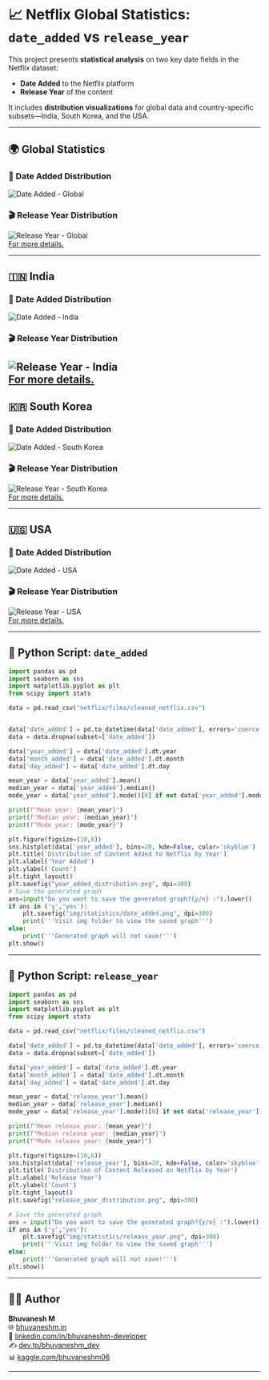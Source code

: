 # 📈 Netflix Global Statistics: `date_added` vs `release_year`

This project presents **statistical analysis** on two key date fields in the Netflix dataset:

* **Date Added** to the Netflix platform
* **Release Year** of the content

It includes **distribution visualizations** for global data and country-specific subsets—India, South Korea, and the USA.

---

## 🌍 Global Statistics

### 📅 Date Added Distribution

![Date Added - Global](https://raw.githubusercontent.com/bhuvanesh-m-dev/ds-intern-unified-mentor/refs/heads/main/netflix/img/statistics/date_added.png)

### 🎬 Release Year Distribution

![Release Year - Global](https://raw.githubusercontent.com/bhuvanesh-m-dev/ds-intern-unified-mentor/refs/heads/main/netflix/img/statistics/release_year.png)   
[For more details.](https://github.com/bhuvanesh-m-dev/ds-intern-unified-mentor/tree/main/netflix/statistics)

---

## 🇮🇳 India

### 📅 Date Added Distribution

![Date Added - India](https://raw.githubusercontent.com/bhuvanesh-m-dev/ds-intern-unified-mentor/refs/heads/main/netflix/img/statistics/India/date_added_india.png)

### 🎬 Release Year Distribution

![Release Year - India](https://raw.githubusercontent.com/bhuvanesh-m-dev/ds-intern-unified-mentor/refs/heads/main/netflix/img/statistics/India/release_year.png)   
[For more details.](https://github.com/bhuvanesh-m-dev/ds-intern-unified-mentor/tree/main/netflix/statistics/India)
---

## 🇰🇷 South Korea

### 📅 Date Added Distribution

![Date Added - South Korea](https://raw.githubusercontent.com/bhuvanesh-m-dev/ds-intern-unified-mentor/refs/heads/main/netflix/img/statistics/South_Korea/date_added_south_korea.png)

### 🎬 Release Year Distribution

![Release Year - South Korea](https://raw.githubusercontent.com/bhuvanesh-m-dev/ds-intern-unified-mentor/refs/heads/main/netflix/img/statistics/South_Korea/release_year.png)   
[For more details.](https://github.com/bhuvanesh-m-dev/ds-intern-unified-mentor/tree/main/netflix/statistics/South_Korea)

---

## 🇺🇸 USA

### 📅 Date Added Distribution

![Date Added - USA](https://raw.githubusercontent.com/bhuvanesh-m-dev/ds-intern-unified-mentor/refs/heads/main/netflix/img/statistics/USA/date_added_usa.png)

### 🎬 Release Year Distribution

![Release Year - USA](https://raw.githubusercontent.com/bhuvanesh-m-dev/ds-intern-unified-mentor/refs/heads/main/netflix/img/statistics/USA/release_year.png)    
[For more details.](https://github.com/bhuvanesh-m-dev/ds-intern-unified-mentor/tree/main/netflix/statistics/USA)

---

## 🐍 Python Script: `date_added`

```python
import pandas as pd
import seaborn as sns
import matplotlib.pyplot as plt
from scipy import stats

data = pd.read_csv("netflix/files/cleaned_netflix.csv")


data['date_added'] = pd.to_datetime(data['date_added'], errors='coerce')
data = data.dropna(subset=['date_added'])

data['year_added'] = data['date_added'].dt.year
data['month_added'] = data['date_added'].dt.month
data['day_added'] = data['date_added'].dt.day

mean_year = data['year_added'].mean()
median_year = data['year_added'].median()
mode_year = data['year_added'].mode()[0] if not data['year_added'].mode().empty else None

print(f"Mean year: {mean_year}")
print(f"Median year: {median_year}")
print(f"Mode year: {mode_year}")

plt.figure(figsize=(10,6))
sns.histplot(data['year_added'], bins=20, kde=False, color='skyblue')
plt.title('Distribution of Content Added to Netflix by Year')
plt.xlabel('Year Added')
plt.ylabel('Count')
plt.tight_layout()
plt.savefig("year_added_distribution.png", dpi=300)
# Save the generated graph 
ans=input("Do you want to save the generated graph?{y/n} :").lower()
if ans in ('y','yes'):
    plt.savefig("img/statistics/date_added.png", dpi=300)
    print('''Visit img folder to view the saved graph''')
else:
    print('''Generated graph will not save!''')
plt.show()
```

---

## 🐍 Python Script: `release_year`

```python
import pandas as pd
import seaborn as sns
import matplotlib.pyplot as plt
from scipy import stats

data = pd.read_csv("netflix/files/cleaned_netflix.csv")

data['date_added'] = pd.to_datetime(data['date_added'], errors='coerce')
data = data.dropna(subset=['date_added'])

data['year_added'] = data['date_added'].dt.year
data['month_added'] = data['date_added'].dt.month
data['day_added'] = data['date_added'].dt.day

mean_year = data['release_year'].mean()
median_year = data['release_year'].median()
mode_year = data['release_year'].mode()[0] if not data['release_year'].mode().empty else None

print(f"Mean release year: {mean_year}")
print(f"Median release year: {median_year}")
print(f"Mode release year: {mode_year}")

plt.figure(figsize=(10,6))
sns.histplot(data['release_year'], bins=20, kde=False, color='skyblue')
plt.title('Distribution of Content Released on Netflix by Year')
plt.xlabel('Release Year')
plt.ylabel('Count')
plt.tight_layout()
plt.savefig("release_year_distribution.png", dpi=300)

# Save the generated graph 
ans = input("Do you want to save the generated graph?{y/n} :").lower()
if ans in ('y','yes'):
    plt.savefig("img/statistics/release_year.png", dpi=300)
    print('''Visit img folder to view the saved graph''')
else:
    print('''Generated graph will not save!''')
plt.show()
```

---

## 🙋‍♂️ Author

**Bhuvanesh M**   
🌐 [bhuvaneshm.in](https://bhuvaneshm.in)   
🔗 [linkedin.com/in/bhuvaneshm-developer](https://www.linkedin.com/in/bhuvaneshm-developer)   
✍️ [dev.to/bhuvaneshm\_dev](https://dev.to/bhuvaneshm_dev)   
📊 [kaggle.com/bhuvaneshm06](https://www.kaggle.com/bhuvaneshm06)   

---

